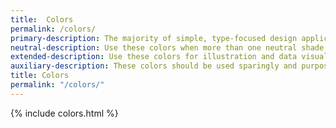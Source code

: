 ```yaml
---
title:  Colors
permalink: /colors/
primary-description: The majority of simple, type-focused design applications should only use colors from the Primary Palette. The restrained use of color is essential to INK brand; see below for details on how to appropriately use our other colors.
neutral-description: Use these colors when more than one neutral shade are needed, for example in a table of data or for structural design elements like horizontal rules and borders. Study the design of this website for inspiration on how to use the Neutral Palette.
extended-description: Use these colors for illustration and data visualization when more than one shade of green are needed.
auxiliary-description: These colors should be used sparingly and purposefully, for instance if our company culture is the collateral's focus. If in doubt, ask the Design Team for approval!
title: Colors
permalink: "/colors/"
---
```


{% include colors.html %}